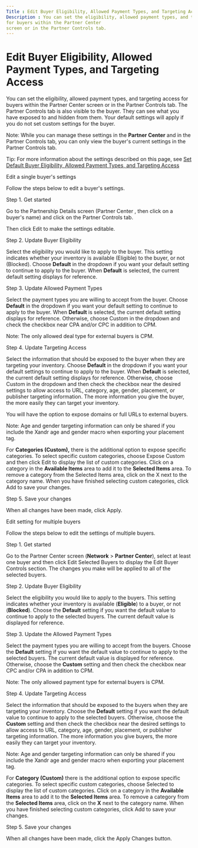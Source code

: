 ```yaml
---
Title : Edit Buyer Eligibility, Allowed Payment Types, and Targeting Access
Description : You can set the eligibility, allowed payment types, and targeting access
for buyers within the Partner Center
screen or in the Partner Controls tab.
---
```



# Edit Buyer Eligibility, Allowed Payment Types, and Targeting Access



You can set the eligibility, allowed payment types, and targeting access
for buyers within the Partner Center
screen or in the Partner Controls tab.
The Partner Controls tab is also
visible to the buyer. They can see what you have exposed to and hidden
from them. Your default settings will apply if you do not set custom
settings for the buyer.



Note: While you can manage these
settings in the **Partner Center** and in the
Partner Controls tab, you can only
view the buyer's current settings in the
Partner Controls tab.





Tip: For more information about the
settings described on this page, see <a
href="set-default-buyer-eligibility-allowed-payment-types-and-targeting-access.html"
class="xref">Set Default Buyer Eligibility, Allowed Payment Types, and
Targeting Access</a>



Edit a single buyer's settings

Follow the steps below to edit a buyer's settings.

Step 1. Get started

Go to the Partnership Details screen
(Partner Center , then click on a
buyer's name) and click on the Partner
Controls tab.

Then click Edit to make the settings
editable.

Step 2. Update Buyer Eligibility

Select the eligibility you would like to apply to the buyer. This
setting indicates whether your inventory is available (Eligible) to the
buyer, or not (Blocked). Choose **Default** in the dropdown if you want
your default setting to continue to apply to the buyer. When **Default**
is selected, the current default setting displays for reference.

Step 3. Update Allowed Payment Types

Select the payment types you are willing to accept from the buyer.
Choose **Default** in the dropdown if you want your default setting to
continue to apply to the buyer. When **Default** is selected, the
current default setting displays for reference. Otherwise, choose
Custom in the dropdown and check the
checkbox near CPA and/or CPC in addition to CPM.



Note: The only allowed deal type for
external buyers is CPM.



Step 4. Update Targeting Access

Select the information that should be exposed to the buyer when they are
targeting your inventory. Choose **Default** in the dropdown if you want
your default settings to continue to apply to the buyer. When
**Default** is selected, the current default setting displays for
reference. Otherwise, choose Custom in
the dropdown and then check the checkbox near the desired settings to
allow access to URL, category, age, gender, placement, or publisher
targeting information. The more information you give the buyer, the more
easily they can target your inventory.

You will have the option to expose domains or full URLs to external
buyers.



Note: Age and gender targeting
information can only be shared if you include the
Xandr age and gender macro when exporting your
placement tag.



For **Categories (Custom),** there is the additional option to expose
specific categories. To select specific custom categories, choose
Expose Custom and then click
Edit to display the list of custom
categories. Click on a category in the **Available Items** area to add
it to the **Selected Items** area. To remove a category from the
Selected Items area, click on the X next to the category name. When you
have finished selecting custom categories, click
Add to save your changes.

Step 5. Save your changes

When all changes have been made, click
Apply.

Edit setting for multiple buyers

Follow the steps below to edit the settings of multiple buyers.

Step 1. Get started

Go to the Partner Center screen
(**Network** \> **Partner Center**), select at least one buyer and then
click Edit Selected Buyers to display
the Edit Buyer Controls section. The
changes you make will be applied to all of the selected buyers.

Step 2. Update Buyer Eligibility

Select the eligibility you would like to apply to the buyers. This
setting indicates whether your inventory is available (**Eligible**) to
a buyer, or not (**Blocked**). Choose the **Default** setting if you
want the default value to continue to apply to the selected buyers. The
current default value is displayed for reference.

Step 3. Update the Allowed Payment Types

Select the payment types you are willing to accept from the buyers.
Choose the **Default** setting if you want the default value to continue
to apply to the selected buyers. The current default value is displayed
for reference. Otherwise, choose the **Custom** setting and then check
the checkbox near CPC and/or CPA in addition to CPM.



Note: The only allowed payment type for
external buyers is CPM.



Step 4. Update Targeting Access

Select the information that should be exposed to the buyers when they
are targeting your inventory. Choose the **Default** setting if you want
the default value to continue to apply to the selected buyers.
Otherwise, choose the **Custom** setting and then check the checkbox
near the desired settings to allow access to URL, category, age, gender,
placement, or publisher targeting information. The more information you
give buyers, the more easily they can target your inventory.



Note: Age and gender targeting
information can only be shared if you include the
Xandr age and gender macro when exporting your
placement tag.



For **Category (Custom)** there is the additional option to expose
specific categories. To select specific custom categories, choose
Selected to display the list of custom
categories. Click on a category in the **Available Items** area to add
it to the **Selected Items** area. To remove a category from the
**Selected Items** area, click on the **X** next to the category name.
When you have finished selecting custom categories, click
Add to save your changes.

Step 5. Save your changes

When all changes have been made, click the
Apply Changes button.




